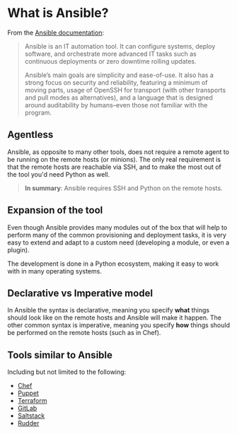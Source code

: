 # What is Ansible?

From the [Ansible documentation](https://docs.ansible.com/ansible/latest/index.html#about-ansible):

> Ansible is an IT automation tool. It can configure systems, deploy software, and orchestrate more advanced IT tasks such as continuous deployments or zero downtime rolling updates.
>
> Ansible’s main goals are simplicity and ease-of-use. It also has a strong focus on security and reliability, featuring a minimum of moving parts, usage of OpenSSH for transport (with other transports and pull modes as alternatives), and a language that is designed around auditability by humans–even those not familiar with the program.

## Agentless

Ansible, as opposite to many other tools, does not require a remote agent to be running on the remote hosts (or minions). The only real requirement is that the remote hosts are reachable via SSH, and to make the most out of the tool you'd need Python as well.

> **In summary**: Ansible requires SSH and Python on the remote hosts.

## Expansion of the tool

Even though Ansible provides many modules out of the box that will help to perform many of the common provisioning and deployment tasks, it is very easy to extend and adapt to a custom need (developing a module, or even a plugin).

The development is done in a Python ecosystem, making it easy to work with in many operating systems.

## Declarative vs Imperative model 

In Ansible the syntax is declarative, meaning you specify **what** things should look like on the remote hosts and Ansible will make it happen. The other common syntax is imperative, meaning you specify **how** things should be performed on the remote hosts (such as in Chef).

## Tools similar to Ansible

Including but not limited to the following:

* [Chef](https://www.chef.io/)
* [Puppet](https://puppet.com/)
* [Terraform](https://www.terraform.io/)
* [GitLab](https://about.gitlab.com/)
* [Saltstack](https://www.saltstack.com/)
* [Rudder](https://www.rudder.io/en/)
